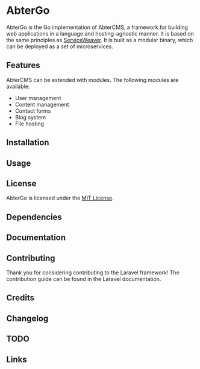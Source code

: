 AbterGo
=======

AbterGo is the Go implementation of AbterCMS, a framework for building web applications in a language and hosting-agnostic manner. It is based on the same principles as [ServiceWeaver](https://serviceweaver.dev/). It is built as a modular binary, which can be deployed as a set of microservices.

## Features

AbterCMS can be extended with modules. The following modules are available:

- User management
- Content management
- Contact forms
- Blog system
- File hosting

## Installation



## Usage

## License

AbterGo is licensed under the [MIT License](LICENSE).

## Dependencies

## Documentation



## Contributing

Thank you for considering contributing to the Laravel framework! The contribution guide can be found in the Laravel documentation.

## Credits

## Changelog

## TODO

## Links

